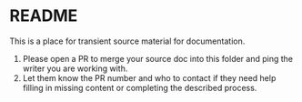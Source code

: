 # README

This is a place for transient source material for documentation.

1. Please open a PR to merge your source doc into this folder and ping the writer you are working with.
1. Let them know the PR number and who to contact if they need help filling in missing content or completing the described process.
